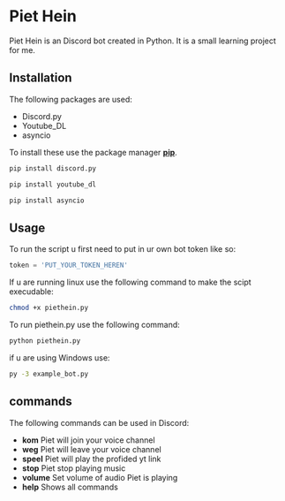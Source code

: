 # Piet Hein

Piet Hein is an Discord bot created in Python. It is a small learning project for me. 

## Installation

The following packages are used:
- Discord.py
- Youtube_DL
- asyncio

To install these use the package manager **[pip](https://pypi.org/project/pip/)**.

```bash
pip install discord.py
```
```bash
pip install youtube_dl
```

```bash
pip install asyncio
```

## Usage

To run the script u first need to put in ur own bot token like so:

```python
token = 'PUT_YOUR_TOKEN_HEREN'
```
If u are running linux use the following command to make the scipt execudable:

```bash
chmod +x piethein.py
```

To run piethein.py use the following command:

```bash
python piethein.py
```
if u are using Windows use:
```bash
py -3 example_bot.py
```

## commands

The following commands can be used in Discord:

- **kom**     Piet will join your voice channel
- **weg**     Piet will leave your voice channel
- **speel**   Piet will play the profided yt link
- **stop**    Piet stop playing music
- **volume**  Set volume of audio Piet is playing
- **help**    Shows all commands
